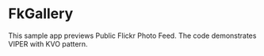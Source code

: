 # FkGallery
This sample app previews Public Flickr Photo Feed. The code demonstrates VIPER with KVO pattern. 
